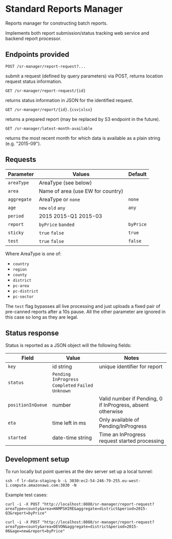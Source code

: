 # Standard Reports Manager

Reports manager for constructing batch reports.

Implements both report submission/status tracking web service and backend report processor.

## Endpoints provided

    POST /sr-manager/report-request?...

submit a request (defined by query parameters) via POST, returns location request status information.

    GET /sr-manager/report-request/{id}

returns status information in JSON for the identified request.

    GET /sr-manager/report/{id}.{csv|xlsx}

returns a prepared report (may be replaced by S3 endpoint in the future).

    GET /sr-manager/latest-month-available

returns the most recent month for which data is available as a plain string (e.g. "2015-09").

## Requests

Parameter | Values | Default
---|---|---
`areaType` | AreaType (see below) |
`area` | Name of area (use EW for country) |
`aggregate` | AreaType or `none` | `none`
`age` | `new` `old` `any` | `any`
`period` | 2015   2015-Q1  2015-03 |
`report` | `byPrice` `banded` | `byPrice`
`sticky` | `true` `false` | `true`
`test` | `true` `false` | `false`

Where AreaType is one of:

   * `country`
   * `region`
   * `county`
   * `district`
   * `pc-area`
   * `pc-district`
   * `pc-sector`

The `test` flag bypasses all live processing and just uploads a fixed pair of pre-canned reports after a 10s pause. All the other parameter are ignored in this case so long as they are legal.

## Status response

Status is reported as a JSON object will the following fields:

Field | Value | Notes
---|---|---
`key` | id string | unique identifier for report
`status` | `Pending` `InProgress` `Completed` `Failed` `Unknown` |
`positionInQueue` | number | Valid number if Pending, 0 if InProgress, absent otherwise
`eta` | time left in ms | Only available of Pending/InProgress
`started` | date-time string | Time an InProgress request started processing

## Development setup

To run locally but point queries at the dev server set up a local tunnel:

    ssh -f lr-data-staging-b -L 3030:ec2-54-246-79-255.eu-west-1.compute.amazonaws.com:3030 -N

Example test cases:

    curl -i -X POST "http://localhost:8080/sr-manager/report-request?areaType=county&area=HAMPSHIRE&aggregate=district&period=2015-Q3&report=byPrice"

    curl -i -X POST "http://localhost:8080/sr-manager/report-request?areaType=county&area=DEVON&aggregate=district&period=2015-06&age=new&report=byPrice"
